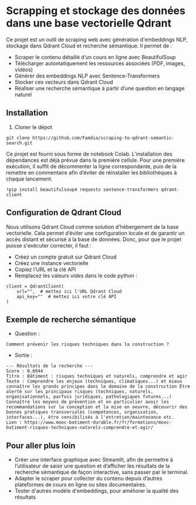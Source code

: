 # Scrapping et stockage des données dans une base vectorielle Qdrant 

Ce projet est un outil de scraping web avec génération d'embeddings NLP, stockage dans Qdrant Cloud et recherche sémantique. Il permet de :

- Scraper le contenu détaillé d’un cours en ligne avec BeautifulSoup
- Télécharger automatiquement les ressources associées (PDF, images, vidéos)
- Générer des embeddings NLP avec Sentence-Transformers
- Stocker ces vecteurs dans Qdrant Cloud
- Réaliser une recherche sémantique à partir d’une question en langage naturel

## Installation 
1. Cloner le dépot
```
git clone https://github.com/Famdia/scraping-to-qdrant-semantic-search.git
```
Ce projet est fourni sous forme de notebook Colab. L’installation des dépendances est déjà prévue dans la première cellule. Pour une première exécution, il suffit de décommenter la ligne correspondante, puis de la remettre en commentaire afin d’éviter de réinstaller les bibliothèques à chaque lancement.

```
!pip install beautifulsoup4 requests sentence-transformers qdrant-client
```
## Configuration de Qdrant Cloud
Nous utilisons Qdrant Cloud comme solution d’hébergement de la base vectorielle. Cela permet d’éviter une configuration locale et de garantir un 
accès distant et sécurisé à la base de données.
Donc, pour que le projet puisse s'exécuter correcter, il faut :
- Créez un compte gratuit sur Qdrant Cloud
- Créez une instance vectorielle
- Copiez l’URL et la clé API
- Remplacez les valeurs vides dans le code python :
```
client = QdrantClient(
    url="",  # mettez ici l'URL Qdrant Cloud
    api_key=""  # mettez ici votre clé API
)
```
## Exemple de recherche sémantique
- Question :
```
Comment prévenir les risques techniques dans la construction ?
```
- Sortie :
```
--- Résultats de la recherche ---
Score : 0.6044
Titre : Bâtiment : risques techniques et naturels, comprendre et agir
Texte : Comprendre les enjeux (techniques, climatiques...) et mieux connaître les grands principes dans le domaine de la construction Être alerté sur les principaux risques (techniques, naturels, organisationnels, parfois juridiques, pathologiques futures...) Connaître les moyens de prévention et en particulier avoir les recommandations sur la conception et la mise en oeuvre, découvrir des bonnes pratiques transversales (compétences, organisation, interfaces...), être sensibilisés à l'entretien/maintenance etc.
Lien : https://www.mooc-batiment-durable.fr/fr/formations/mooc-batiment-risques-techniques-naturels-comprendre-et-agir/
```

## Pour aller plus loin
- Créer une interface graphique avec Streamlit, afin de permettre à l’utilisateur de saisir une question et d’afficher les résultats de la recherche sémantique de façon interactive, sans passer par le terminal.
- Adapter le scraper pour collecter du contenu depuis d’autres plateformes de cours en ligne ou sites documentaires.
- Tester d'autres modèle d'embeddings, pour améliorer la qualité des résultats
